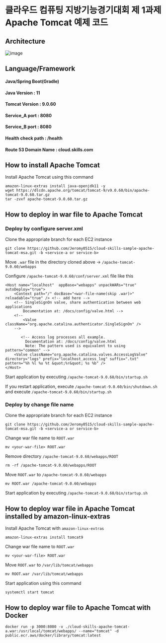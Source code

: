 # 클라우드 컴퓨팅 지방기능경기대회 제 1과제 Apache Tomcat 예제 코드

## Architecture
![image](https://user-images.githubusercontent.com/77256585/159214736-31253d36-ee59-4817-a6ce-2d4618d9d83b.png)

## Language/Framework

#### Java/Spring Boot(Gradle)
#### Java Version : 11
#### Tomcat Version : 9.0.60
#### Service_A port : 8080
#### Service_B port : 8080
#### Health check path : /health
#### Route 53 Domain Name : cloud.skills.com

## How to install Apache Tomcat

Install Apache Tomcat using this command
```
amazon-linux-extras install java-openjdk11 -y
wget https://dlcdn.apache.org/tomcat/tomcat-9/v9.0.60/bin/apache-tomcat-9.0.60.tar.gz
tar -zvxf apache-tomcat-9.0.60.tar.gz
```

## How to deploy in war file to Apache Tomcat  
### Deploy by configure server.xml
Clone the appropriate branch for each EC2 instance
```
git clone https://github.com/Jeromy0515/cloud-skills-sample-apache-tomcat-msa.git -b <service-a or service-b>
```

Move `.war` file in the directory cloned above -> `/apache-tomcat-9.0.60/webapps`

Configure `/apache-tomcat-9.0.60/conf/server.xml` file like this
```
<Host name="localhost"  appBase="webapps" unpackWARs="true" autoDeploy="true">
    <Context path="/" docBase="<war-file-name(skip .war)>" reloadable="true" /> <!-- add here -->
    <!-- SingleSignOn valve, share authentication between web applications
        Documentation at: /docs/config/valve.html -->
    <!--
        <Valve className="org.apache.catalina.authenticator.SingleSignOn" />
    -->
 
       <!-- Access log processes all example.
         Documentation at: /docs/config/valve.html
         Note: The pattern used is equivalent to using pattern="common" -->
    <Valve className="org.apache.catalina.valves.AccessLogValve" directory="logs" prefix="localhost_access_log" suffix=".txt" pattern="%h %l %u %t &quot;%r&quot; %s %b" />
</Host>
```

Start application by executing `/apache-tomcat-9.0.60/bin/startup.sh`

If you restart application, execute `/apache-tomcat-9.0.60/bin/shutdown.sh` and execute `/apache-tomcat-9.0.60/bin/startup.sh`

### Deploy by change file name 

Clone the appropriate branch for each EC2 instance
```
git clone https://github.com/Jeromy0515/cloud-skills-sample-apache-tomcat-msa.git -b <service-a or service-b>
```

Change war file name to `ROOT.war`
```
mv <your-war-file> ROOT.war
```

Remove directory `/apache-tomcat-9.0.60/webapps/ROOT` 
```
rm -rf /apache-tomcat-9.0.60/webapps/ROOT
```

Move `ROOT.war` to `/apache-tomcat-9.0.60/webapps`
```
mv ROOT.war /apache-tomcat-9.0.60/webapps
```

Start application by executing `/apache-tomcat-9.0.60/bin/startup.sh`


## How to deploy war file in Apache Tomcat installed by amazon-linux-extras
Install Apache Tomcat with `amazon-linux-extras`
```
amazon-linux-extras install tomcat9
```

Change war file name to `ROOT.war`
```
mv <your-war-file> ROOT.war
```

Move `ROOT.war` to `/var/lib/tomcat/webapps`
```
mv ROOT.war /var/lib/tomcat/webapps
```

Start application using this command
```
systemctl start tomcat
```

## How to deploy war file to Apache Tomcat with Docker

```
docker run -p 3000:8080 -v ./cloud-skills-apache-tomcat-a.war:/usr/local/tomcat/webapps/ --name="tomcat" -d public.ecr.aws/docker/library/tomcat:latest
```